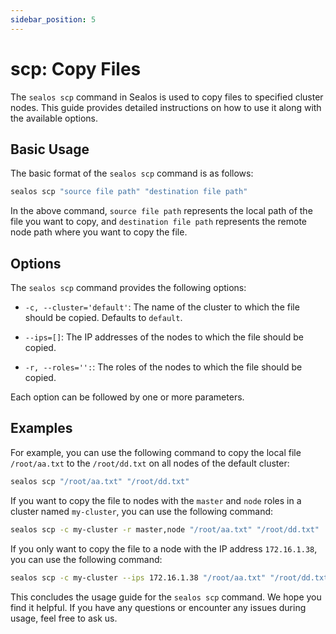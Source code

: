 ```yaml
---
sidebar_position: 5
---
```


# scp: Copy Files

The `sealos scp` command in Sealos is used to copy files to specified cluster nodes. This guide provides detailed instructions on how to use it along with the available options.

## Basic Usage

The basic format of the `sealos scp` command is as follows:

```bash
sealos scp "source file path" "destination file path"
```

In the above command, `source file path` represents the local path of the file you want to copy, and `destination file path` represents the remote node path where you want to copy the file.

## Options

The `sealos scp` command provides the following options:

- `-c, --cluster='default'`: The name of the cluster to which the file should be copied. Defaults to `default`.

- `--ips=[]`: The IP addresses of the nodes to which the file should be copied.

- `-r, --roles='':`: The roles of the nodes to which the file should be copied.

Each option can be followed by one or more parameters.

## Examples

For example, you can use the following command to copy the local file `/root/aa.txt` to the `/root/dd.txt` on all nodes of the default cluster:

```bash
sealos scp "/root/aa.txt" "/root/dd.txt"
```

If you want to copy the file to nodes with the `master` and `node` roles in a cluster named `my-cluster`, you can use the following command:

```bash
sealos scp -c my-cluster -r master,node "/root/aa.txt" "/root/dd.txt"
```

If you only want to copy the file to a node with the IP address `172.16.1.38`, you can use the following command:

```bash
sealos scp -c my-cluster --ips 172.16.1.38 "/root/aa.txt" "/root/dd.txt"
```

This concludes the usage guide for the `sealos scp` command. We hope you find it helpful. If you have any questions or encounter any issues during usage, feel free to ask us.
